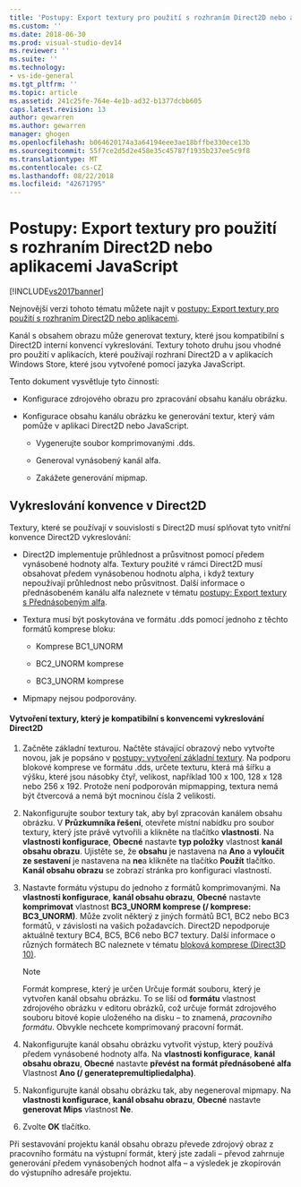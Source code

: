 ```yaml
---
title: 'Postupy: Export textury pro použití s rozhraním Direct2D nebo aplikacemi | Dokumentace Microsoftu'
ms.custom: ''
ms.date: 2018-06-30
ms.prod: visual-studio-dev14
ms.reviewer: ''
ms.suite: ''
ms.technology:
- vs-ide-general
ms.tgt_pltfrm: ''
ms.topic: article
ms.assetid: 241c25fe-764e-4e1b-ad32-b1377dcbb605
caps.latest.revision: 13
author: gewarren
ms.author: gewarren
manager: ghogen
ms.openlocfilehash: b064620174a3a64194eee3ae18bffbe330ece13b
ms.sourcegitcommit: 55f7ce2d5d2e458e35c45787f1935b237ee5c9f8
ms.translationtype: MT
ms.contentlocale: cs-CZ
ms.lasthandoff: 08/22/2018
ms.locfileid: "42671795"
---
```

# <a name="how-to-export-a-texture-for-use-with-direct2d-or-javascipt-apps"></a>Postupy: Export textury pro použití s rozhraním Direct2D nebo aplikacemi JavaScript
[!INCLUDE[vs2017banner](../includes/vs2017banner.md)]

Nejnovější verzi tohoto tématu můžete najít v [postupy: Export textury pro použití s rozhraním Direct2D nebo aplikacemi](https://docs.microsoft.com/visualstudio/designers/how-to-export-a-texture-for-use-with-direct2d-or-javascipt-apps).  
  
Kanál s obsahem obrazu může generovat textury, které jsou kompatibilní s Direct2D interní konvencí vykreslování. Textury tohoto druhu jsou vhodné pro použití v aplikacích, které používají rozhraní Direct2D a v aplikacích Windows Store, které jsou vytvořené pomocí jazyka JavaScript.  
  
 Tento dokument vysvětluje tyto činnosti:  
  
-   Konfigurace zdrojového obrazu pro zpracování obsahu kanálu obrázku.  
  
-   Konfigurace obsahu kanálu obrázku ke generování textur, který vám pomůže v aplikaci Direct2D nebo JavaScript.  
  
    -   Vygenerujte soubor komprimovanými .dds.  
  
    -   Generoval vynásobený kanál alfa.  
  
    -   Zakážete generování mipmap.  
  
## <a name="rendering-conventions-in-direct2d"></a>Vykreslování konvence v Direct2D  
 Textury, které se používají v souvislosti s Direct2D musí splňovat tyto vnitřní konvence Direct2D vykreslování:  
  
-   Direct2D implementuje průhlednost a průsvitnost pomocí předem vynásobené hodnoty alfa. Textury použité v rámci Direct2D musí obsahovat předem vynásobenou hodnotu alpha, i když textury nepoužívají průhlednost nebo průsvitnost. Další informace o přednásobeném kanálu alfa naleznete v tématu [postupy: Export textury s Přednásobeným alfa](../designers/how-to-export-a-texture-that-has-premultiplied-alpha.md).  
  
-   Textura musí být poskytována ve formátu .dds pomocí jednoho z těchto formátů komprese bloku:  
  
    -   Komprese BC1_UNORM  
  
    -   BC2_UNORM komprese  
  
    -   BC3_UNORM komprese  
  
-   Mipmapy nejsou podporovány.  
  
#### <a name="to-create-a-texture-thats-compatible-with-direct2d-rendering-conventions"></a>Vytvoření textury, který je kompatibilní s konvencemi vykreslování Direct2D  
  
1.  Začněte základní texturou. Načtěte stávající obrazový nebo vytvořte novou, jak je popsáno v [postupy: vytvoření základní textury](../designers/how-to-create-a-basic-texture.md). Na podporu blokové komprese ve formátu .dds, určete texturu, která má šířku a výšku, které jsou násobky čtyř, velikost, například 100 x 100, 128 x 128 nebo 256 x 192. Protože není podporován mipmapping, textura nemá být čtvercová a nemá být mocninou čísla 2 velikosti.  
  
2.  Nakonfigurujte soubor textury tak, aby byl zpracován kanálem obsahu obrázku. V **Průzkumníka řešení**, otevřete místní nabídku pro soubor textury, který jste právě vytvořili a klikněte na tlačítko **vlastnosti**. Na **vlastnosti konfigurace**, **Obecné** nastavte **typ položky** vlastnost **kanál obsahu obrazu**. Ujistěte se, že **obsahu** je nastavena na **Ano** a **vyloučit ze sestavení** je nastavena na **ne**a klikněte na tlačítko  **Použít** tlačítko. **Kanál obsahu obrazu** se zobrazí stránka pro konfiguraci vlastností.  
  
3.  Nastavte formátu výstupu do jednoho z formátů komprimovanými. Na **vlastnosti konfigurace**, **kanál obsahu obrazu**, **Obecné** nastavte **komprimovat** vlastnost  **BC3_UNORM komprese (/ komprese: BC3_UNORM)**. Může zvolit některý z jiných formátů BC1, BC2 nebo BC3 formátů, v závislosti na vašich požadavcích. Direct2D nepodporuje aktuálně textury BC4, BC5, BC6 nebo BC7 textury. Další informace o různých formátech BC naleznete v tématu [bloková komprese (Direct3D 10)](http://msdn.microsoft.com/library/windows/desktop/bb694531.aspx).  
  
    > [!NOTE]
    >  Formát komprese, který je určen Určuje formát souboru, který je vytvořen kanál obsahu obrázku. To se liší od **formátu** vlastnost zdrojového obrázku v editoru obrázků, což určuje formát zdrojového souboru bitové kopie uloženého na disku – to znamená, *pracovního formátu*. Obvykle nechcete komprimovaný pracovní formát.  
  
4.  Nakonfigurujte kanál obsahu obrázku vytvořit výstup, který používá předem vynásobené hodnoty alfa. Na **vlastnosti konfigurace**, **kanál obsahu obrazu**, **Obecné** nastavte **převést na formát přednásobené alfa** Vlastnost **Ano (/ generatepremultipliedalpha)**.  
  
5.  Nakonfigurujte kanál obsahu obrázku tak, aby negeneroval mipmapy. Na **vlastnosti konfigurace**, **kanál obsahu obrazu**, **Obecné** nastavte **generovat Mips** vlastnost **Ne**.  
  
6.  Zvolte **OK** tlačítko.  
  
 Při sestavování projektu kanál obsahu obrazu převede zdrojový obraz z pracovního formátu na výstupní formát, který jste zadali – převod zahrnuje generování předem vynásobených hodnot alfa – a výsledek je zkopírován do výstupního adresáře projektu.



